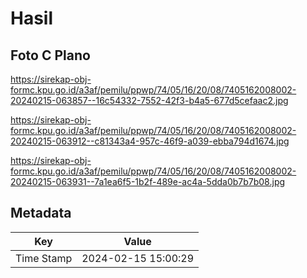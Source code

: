 # Hasil

## Foto C Plano

https://sirekap-obj-formc.kpu.go.id/a3af/pemilu/ppwp/74/05/16/20/08/7405162008002-20240215-063857--16c54332-7552-42f3-b4a5-677d5cefaac2.jpg

https://sirekap-obj-formc.kpu.go.id/a3af/pemilu/ppwp/74/05/16/20/08/7405162008002-20240215-063912--c81343a4-957c-46f9-a039-ebba794d1674.jpg

https://sirekap-obj-formc.kpu.go.id/a3af/pemilu/ppwp/74/05/16/20/08/7405162008002-20240215-063931--7a1ea6f5-1b2f-489e-ac4a-5dda0b7b7b08.jpg


## Metadata

| Key        | Value               |
| ---------- | ------------------- |
| Time Stamp | 2024-02-15 15:00:29 |




